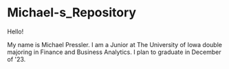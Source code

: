 # Michael-s_Repository

Hello!

My name is Michael Pressler. I am a Junior at The University of Iowa double majoring in Finance and Business Analytics. I plan to graduate in December of '23. 
